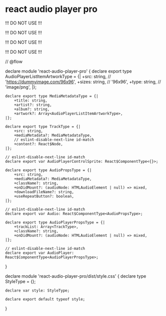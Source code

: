 # react audio player pro

!!! DO NOT USE !!!

!!! DO NOT USE !!!

!!! DO NOT USE !!!

!!! DO NOT USE !!!


// @flow

declare module 'react-audio-player-pro' {
    declare export type AudioPlayerListItemArtworkType = {|
        +src: string, // 'https://dummyimage.com/96x96',
        +sizes: string, // '96x96',
        +type: string, // 'image/png',
    |};

    declare export type MediaMetadataType = {|
        +title: string,
        +artist?: string,
        +album?: string,
        +artwork?: Array<AudioPlayerListItemArtworkType>,
    |};

    declare export type TrackType = {|
        +src: string,
        +mediaMetadata?: MediaMetadataType,
        // eslint-disable-next-line id-match
        +content?: React$Node,
    |};

    // eslint-disable-next-line id-match
    declare export var AudioPlayerControlSprite: React$ComponentType<{}>;

    declare export type AudioPropsType = {|
        +src: string,
        +mediaMetadata?: MediaMetadataType,
        +className?: string,
        +onDidMount?: (audioNode: HTMLAudioElement | null) => mixed,
        +downloadFileName?: string,
        +useRepeatButton?: boolean,
    |};

    // eslint-disable-next-line id-match
    declare export var Audio: React$ComponentType<AudioPropsType>;

    declare export type AudioPlayerPropsType = {|
        +trackList: Array<TrackType>,
        +className?: string,
        +onDidMount?: (audioNode: HTMLAudioElement | null) => mixed,
    |};

    // eslint-disable-next-line id-match
    declare export var AudioPlayer: React$ComponentType<AudioPlayerPropsType>;
}

declare module 'react-audio-player-pro/dist/style.css' {
    declare type StyleType = {};

    declare var style: StyleType;

    declare export default typeof style;
}
